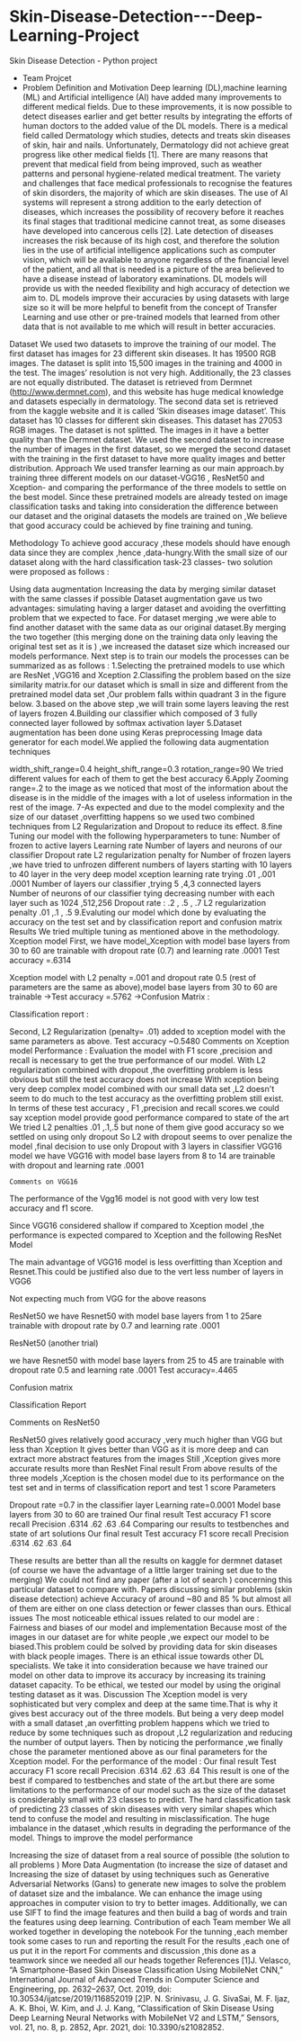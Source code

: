 # Skin-Disease-Detection---Deep-Learning-Project
Skin Disease Detection - Python project
* Team Projcet
* Problem Definition and Motivation Deep learning (DL),machine learning (ML) and Artificial intelligence (AI) have added many improvements to different medical fields. Due to these improvements, it is now possible to detect diseases earlier and get better results by integrating the efforts of human doctors to the added value of the DL models. There is a medical field called Dermatology which studies, detects and treats skin diseases of skin, hair and nails. Unfortunately, Dermatology did not achieve great progress like other medical fields [1]. There are many reasons that prevent that medical field from being improved, such as weather patterns and personal hygiene-related medical treatment. The variety and challenges that face medical professionals to recognise the features of skin disorders, the majority of which are skin diseases. The use of AI systems will represent a strong addition to the early detection of diseases, which increases the possibility of recovery before it reaches its final stages that traditional medicine cannot treat, as some diseases have developed into cancerous cells [2]. Late detection of diseases increases the risk because of its high cost, and therefore the solution lies in the use of artificial intelligence applications such as computer vision, which will be available to anyone regardless of the financial level of the patient, and all that is needed is a picture of the area believed to have a disease instead of laboratory examinations. DL models will provide us with the needed flexibility and high accuracy of detection we aim to. DL models improve their accuracies by using datasets with large size so it will be more helpful to benefit from the concept of Transfer Learning and use other or pre-trained models that learned from other data that is not available to me which will result in better accuracies.

Dataset We used two datasets to improve the training of our model. The first dataset has images for 23 different skin diseases. It has 19500 RGB images. The dataset is split into 15,500 images in the training and 4000 in the test. The images’ resolution is not very high. Additionally, the 23 classes are not equally distributed. The dataset is retrieved from Dermnet (http://www.dermnet.com), and this website has huge medical knowledge and datasets especially in dermatology. The second data set is retrieved from the kaggle website and it is called ‘Skin diseases image dataset’. This dataset has 10 classes for different skin diseases. This dataset has 27053 RGB images. The dataset is not splitted. The images in it have a better quality than the Dermnet dataset. We used the second dataset to increase the number of images in the first dataset, so we merged the second dataset with the training in the first dataset to have more quality images and better distribution. Approach We used transfer learning as our main approach.by training three different models on our dataset-VGG16 , ResNet50 and Xception- and comparing the performance of the three models to settle on the best model. Since these pretrained models are already tested on image classification tasks and taking into consideration the difference between our dataset and the original datasets the models are trained on ,We believe that good accuracy could be achieved by fine training and tuning.

Methodology To achieve good accuracy ,these models should have enough data since they are complex ,hence ,data-hungry.With the small size of our dataset along with the hard classification task-23 classes- two solution were proposed as follows :

Using data augmentation
Increasing the data by merging similar dataset with the same classes if possible Dataset augmentation gave us two advantages: simulating having a larger dataset and avoiding the overfitting problem that we expected to face. For dataset merging ,we were able to find another dataset with the same data as our original dataset.By merging the two together (this merging done on the training data only leaving the original test set as it is ) ,we increased the dataset size which increased our models performance. Next step is to train our models the processes can be summarized as as follows : 1.Selecting the pretrained models to use which are ResNet ,VGG16 and Xception 2.Classifing the problem based on the size similarity matrix.for our dataset which is small in size and different from the pretrained model data set ,Our problem falls within quadrant 3 in the figure below.
3.based on the above step ,we will train some layers leaving the rest of layers frozen 4.Building our classifier which composed of 3 fully connected layer followed by softmax activation layer
5.Dataset augmentation has been done using Keras preprocessing Image data generator for each model.We applied the following data augmentation techniques

width_shift_range=0.4
height_shift_range=0.3
rotation_range=90 We tried different values for each of them to get the best accuracy 6.Apply Zooming range=.2 to the image as we noticed that most of the information about the disease is in the middle of the images with a lot of useless information in the rest of the image. 7-As expected and due to the model complexity and the size of our dataset ,overfitting happens so we used two combined techniques from L2 Regularization and Dropout to reduce its effect. 8.fine Tuning our model with the following hyperparameters to tune:
Number of frozen to active layers
Learning rate
Number of layers and neurons of our classifier
Dropout rate
L2 regularization penalty for Number of frozen layers ,we have tried to unfrozen different numbers of layers starting with 10 layers to 40 layer in the very deep model xception
learning rate trying .01 ,.001 .0001
Number of layers our classifier ,trying 5 ,4,3 connected layers
Number of neurons of our classifier tying decreasing number with each layer such as 1024 ,512,256
Dropout rate : .2 , .5 , .7
L2 regularization penalty .01 ,.1 , .5 9.Evaluting our model which done by evaluating the accuracy on the test set and by classification report and confusion matrix Results We tried multiple tuning as mentioned above in the methodology.
Xception model
First, we have model_Xception with model base layers from 30 to 60 are trainable with dropout rate (0.7) and learning rate .0001 Test accuracy =.6314

Xception model with L2 penalty =.001 and dropout rate 0.5 (rest of parameters are the same as above),model base layers from 30 to 60 are trainable ->Test accuracy =.5762 ->Confusion Matrix :

Classification report :

Second, L2 Regularization (penalty= .01) added to xception model with the same parameters as above.
Test accuracy ~0.5480 Comments on Xception model Performance :
Evaluation the model with F1 score ,precision and recall is necessary to get the true performance of our model.
With L2 regularization combined with dropout ,the overfitting problem is less obvious but still the test accuracy does not increase
With xception being very deep complex model combined with our small data set ,L2 doesn't seem to do much to the test accuracy as the overfitting problem still exist.
In terms of these test accuracy , F1 ,precision and recall scores.we could say xception model provide good performance compared to state of the art
We tried L2 penalties .01 ,.1,.5 but none of them give good accuracy so we settled on using only dropout
So L2 with dropout seems to over penalize the model ,final decision to use only Dropout with 3 layers in classifier
VGG16 model
we have VGG16 with model base layers from 8 to 14 are trainable with dropout and learning rate .0001

    Comments on VGG16 
The performance of the Vgg16 model is not good with very low test accuracy and f1 score.

Since VGG16 considered shallow if compared to Xception model ,the performance is expected compared to Xception and the following ResNet Model

The main advantage of VGG16 model is less overfitting than Xception and Resnet.This could be justified also due to the vert less number of layers in VGG6

Not expecting much from VGG for the above reasons

ResNet50
we have Resnet50 with model base layers from 1 to 25are trainable with dropout rate by 0.7 and learning rate .0001

ResNet50 (another trial)

we have Resnet50 with model base layers from 25 to 45 are trainable with dropout rate 0.5 and learning rate .0001 Test accuracy=.4465

Confusion matrix

Classification Report

Comments on ResNet50

ResNet50 gives relatively good accuracy ,very much higher than VGG but less than Xception
It gives better than VGG as it is more deep and can extract more abstract features from the images
Still ,Xception gives more accurate results more than ResNet
Final result From above results of the three models ,Xception is the chosen model due to its performance on the test set and in terms of classification report and test 1 score Parameters

Dropout rate =0.7 in the classifier layer
Learning rate=0.0001
Model base layers from 30 to 60 are trained Our final result Test accuracy F1 score recall Precision .6314 .62 .63 .64
Comparing our results to testbenches and state of art solutions Our final result Test accuracy F1 score recall Precision .6314 .62 .63 .64

These results are better than all the results on kaggle for dermnet dataset (of course we have the advantage of a little larger training set due to the merging)
We could not find any paper (after a lot of search ) concerning this particular dataset to compare with.
Papers discussing similar problems (skin disease detection) achieve Accuracy of around ~80 and 85 % but almost all of them are either on one class detection or fewer classes than ours. Ethical issues The most noticeable ethical issues related to our model are :
Fairness and biases of our model and implementation Because most of the images in our dataset are for white people ,we expect our model to be biased.This problem could be solved by providing data for skin diseases with black people images.
There is an ethical issue towards other DL specialists. We take it into consideration because we have trained our model on other data to improve its accuracy by increasing its training dataset capacity. To be ethical, we tested our model by using the original testing dataset as it was. Discussion The Xception model is very sophisticated but very complex and deep at the same time.That is why it gives best accuracy out of the three models. But being a very deep model with a small dataset ,an overfitting problem happens which we tried to reduce by some techniques such as dropout ,L2 regularization and reducing the number of output layers. Then by noticing the performance ,we finally chose the parameter mentioned above as our final parameters for the Xception model. For the performance of the model : Our final result Test accuracy F1 score recall Precision .6314 .62 .63 .64
This result is one of the best if compared to testbenches and state of the art.but there are some limitations to the performance of our model such as the size of the dataset is considerably small with 23 classes to predict. The hard classification task of predicting 23 classes of skin diseases with very similar shapes which tend to confuse the model and resulting in misclassification. The huge imbalance in the dataset ,which results in degrading the performance of the model. Things to improve the model performance

Increasing the size of dataset from a real source of possible (the solution to all problems )
More Data Augmentation (to increase the size of dataset and
Increasing the size of dataset by using techniques such as Generative Adversarial Networks (Gans) to generate new images to solve the problem of dataset size and the imbalance.
We can enhance the image using approaches in computer vision to try to better images.
Additionally, we can use SIFT to find the image features and then build a bag of words and train the features using deep learning. Contribution of each Team member
We all worked together in developing the notebook
For the tunning ,each member took some cases to run and reporting the result
For the results ,each one of us put it in the report
For comments and discussion ,this done as a teamwork since we needed all our heads together
References [1]J. Velasco, “A Smartphone-Based Skin Disease Classification Using MobileNet CNN,” International Journal of Advanced Trends in Computer Science and Engineering, pp. 2632–2637, Oct. 2019, doi: 10.30534/ijatcse/2019/116852019 [2]P. N. Srinivasu, J. G. SivaSai, M. F. Ijaz, A. K. Bhoi, W. Kim, and J. J. Kang, “Classification of Skin Disease Using Deep Learning Neural Networks with MobileNet V2 and LSTM,” Sensors, vol. 21, no. 8, p. 2852, Apr. 2021, doi: 10.3390/s21082852.
